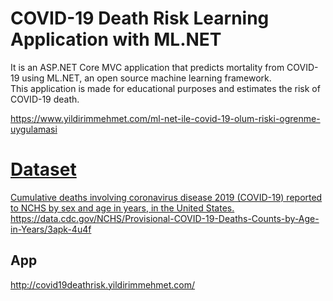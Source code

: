 <h1 id="covid-19-death-risk-learning-application-with-ml.net">COVID-19 Death Risk Learning Application with ML.NET</h1>
<p>It is an ASP.NET Core MVC application that predicts mortality from COVID-19 using ML.NET, an open source machine learning framework.<br>
This application is made for educational purposes and estimates the risk of COVID-19 death.</p>
<p><a href="https://www.yildirimmehmet.com/ml-net-ile-covid-19-olum-riski-ogrenme-uygulamasi/">https://www.yildirimmehmet.com/ml-net-ile-covid-19-olum-riski-ogrenme-uygulamasi</p>
<h1 id="dataset">Dataset</h1>
<p>Cumulative deaths involving coronavirus disease 2019 (COVID-19) reported to NCHS by sex and age in years, in the United States.<br>
<a href="https://data.cdc.gov/NCHS/Provisional-COVID-19-Deaths-Counts-by-Age-in-Years/3apk-4u4f">https://data.cdc.gov/NCHS/Provisional-COVID-19-Deaths-Counts-by-Age-in-Years/3apk-4u4f</a></p>
<h2 id="app">App</h2>
<p><a href="http://covid19deathrisk.yildirimmehmet.com/">http://covid19deathrisk.yildirimmehmet.com/</a></p>

